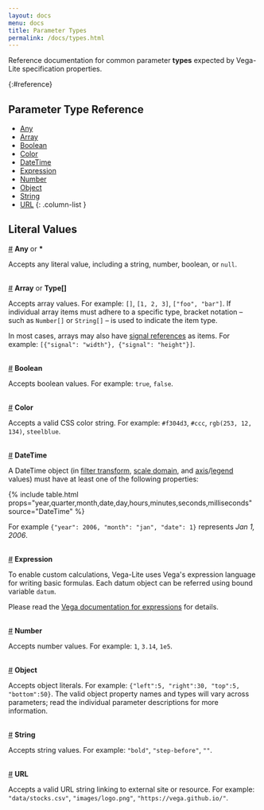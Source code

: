 ```yaml
---
layout: docs
menu: docs
title: Parameter Types
permalink: /docs/types.html
---
```


Reference documentation for common parameter **types** expected by Vega-Lite specification properties.

{:#reference}
## Parameter Type Reference

- [Any](#any)
- [Array](#array)
- [Boolean](#boolean)
- [Color](#color)
- [DateTime](#datetime)
- [Expression](#expression)
- [Number](#number)
- [Object](#object)
- [String](#string)
- [URL](#url)
{: .column-list }

## Literal Values

<a name="*"></a><a name="any" href="#any">#</a>
**Any** or **\***

Accepts any literal value, including a string, number, boolean, or `null`.

<br/><a name="array" href="#array">#</a>
**Array** or **Type[]**

Accepts array values. For example: `[]`, `[1, 2, 3]`, `["foo", "bar"]`. If individual array items must adhere to a specific type, bracket notation &ndash; such as `Number[]` or `String[]` &ndash; is used to indicate the item type.

In most cases, arrays may also have [signal references](#Signal) as items. For example: `[{"signal": "width"}, {"signal": "height"}]`.

<br/><a name="boolean" href="#boolean">#</a>
**Boolean**

Accepts boolean values. For example: `true`, `false`.

<br/><a name="color" href="#color">#</a>
**Color**

Accepts a valid CSS color string. For example: `#f304d3`, `#ccc`, `rgb(253, 12, 134)`, `steelblue`.

<br/><a name="datetime" href="#datetime">#</a>
**DateTime**

A DateTime object (in [filter transform](filter.html), [scale domain](scale.html#domain), and [axis](axis.html#ticks)/[legend](legend.html#properties) values) must have at least one of the following properties:

{% include table.html props="year,quarter,month,date,day,hours,minutes,seconds,milliseconds" source="DateTime" %}

For example `{"year": 2006, "month": "jan", "date": 1}` represents _Jan 1, 2006_.

<br/><a name="expression" href="#expression">#</a>
**Expression**

To enable custom calculations, Vega-Lite uses Vega's expression language for writing basic formulas. Each datum object can be referred using bound variable `datum`.

Please read the [Vega documentation for expressions](https://vega.github.io/vega/docs/expressions/) for details.

<br/><a name="number" href="#number">#</a>
**Number**

Accepts number values. For example: `1`, `3.14`, `1e5`.

<br/><a name="object" href="#object">#</a>
**Object**

Accepts object literals. For example: `{"left":5, "right":30, "top":5, "bottom":50}`. The valid object property names and types will vary across parameters; read the individual parameter descriptions for more information.

<br/><a name="string" href="#string">#</a>
**String**

Accepts string values. For example: `"bold"`, `"step-before"`, `""`.

<br/><a name="url" href="#url">#</a>
**URL**

Accepts a valid URL string linking to external site or resource. For example: `"data/stocks.csv"`, `"images/logo.png"`, `"https://vega.github.io/"`.
